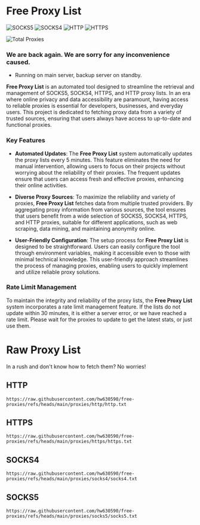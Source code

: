 # Free Proxy List

![SOCKS5](https://img.shields.io/badge/SOCKS5-21410-red) ![SOCKS4](https://img.shields.io/badge/SOCKS4-35369-orange) ![HTTP](https://img.shields.io/badge/HTTP-114869-yellow) ![HTTPS](https://img.shields.io/badge/HTTPS-11385-green)

![Total Proxies](https://img.shields.io/badge/Total-183033-blue)

### We are back again. We are sorry for any inconvenience caused.

- Running on main server, backup server on standby.

**Free Proxy List** is an automated tool designed to streamline the retrieval and management of SOCKS5, SOCKS4, HTTPS, and HTTP proxy lists. In an era where online privacy and data accessibility are paramount, having access to reliable proxies is essential for developers, businesses, and everyday users. This project is dedicated to fetching proxy data from a variety of trusted sources, ensuring that users always have access to up-to-date and functional proxies.

### Key Features

- **Automated Updates**: The **Free Proxy List** system automatically updates the proxy lists every 5 minutes. This feature eliminates the need for manual intervention, allowing users to focus on their projects without worrying about the reliability of their proxies. The frequent updates ensure that users can access fresh and effective proxies, enhancing their online activities.

- **Diverse Proxy Sources**: To maximize the reliability and variety of proxies, **Free Proxy List** fetches data from multiple trusted providers. By aggregating proxy information from various sources, the tool ensures that users benefit from a wide selection of SOCKS5, SOCKS4, HTTPS, and HTTP proxies, suitable for different applications, such as web scraping, data mining, and maintaining anonymity online.

- **User-Friendly Configuration**: The setup process for **Free Proxy List** is designed to be straightforward. Users can easily configure the tool through environment variables, making it accessible even to those with minimal technical knowledge. This user-friendly approach streamlines the process of managing proxies, enabling users to quickly implement and utilize reliable proxy solutions.

### Rate Limit Management

To maintain the integrity and reliability of the proxy lists, the **Free Proxy List** system incorporates a rate limit management feature. If the lists do not update within 30 minutes, it is either a server error, or we have reached a rate limit. Please wait for the proxies to update to get the latest stats, or just use them.

# Raw Proxy List
In a rush and don't know how to fetch them? No worries!

## **HTTP**
```
https://raw.githubusercontent.com/hw630590/free-proxies/refs/heads/main/proxies/http/http.txt
```
## **HTTPS**
```
https://raw.githubusercontent.com/hw630590/free-proxies/refs/heads/main/proxies/https/https.txt
```
## **SOCKS4**
```
https://raw.githubusercontent.com/hw630590/free-proxies/refs/heads/main/proxies/socks4/socks4.txt
```
## **SOCKS5**
```
https://raw.githubusercontent.com/hw630590/free-proxies/refs/heads/main/proxies/socks5/socks5.txt
```
